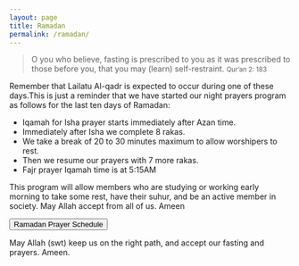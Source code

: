 ```yaml
---
layout: page
title: Ramadan
permalink: /ramadan/
---
```


<blockquote>
  O you who believe, fasting is prescribed to you as it was prescribed to those before you, that you may (learn) self-restraint.
  <small>Qur’an 2: 183</small>
</blockquote>

Remember that Lailatu Al-qadr is expected to occur during one of these days.This is just a reminder that we have started our night prayers program as follows for the last ten days of Ramadan:

* Iqamah for Isha prayer starts immediately after Azan time.
* Immediately after Isha we complete 8 rakas.
* We take a break of 20 to 30 minutes maximum to allow worshipers to rest. 
* Then we resume our prayers with 7 more rakas. 
* Fajr prayer Iqamah time is at 5:15AM

This program will allow members who are studying or working early morning to take some rest, have their suhur, and be an active member in society.  May Allah accept from all of us. Ameen

<p class="text-center">
  <a href="/docs/ramadan-prayer-schedule.pdf" title="Ramadan Prayer Schedule">
    <button class="btn btn-primary">Ramadan Prayer Schedule</button>
  </a>
</p>

May Allah (swt) keep us on the right path, and accept our fasting and prayers. Ameen.
